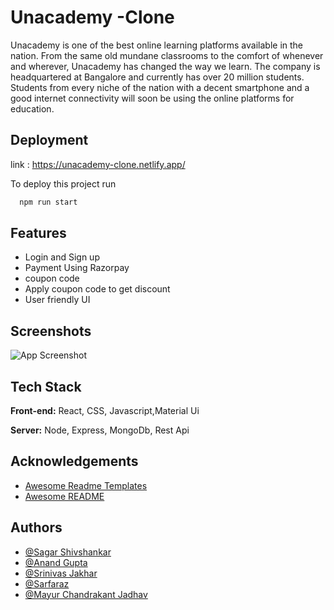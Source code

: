 
# Unacademy -Clone


Unacademy is one of the best online learning platforms available in the nation. From the same old mundane classrooms to the comfort of whenever and wherever, Unacademy has changed the way we learn. The company is headquartered at Bangalore and currently has over 20 million students.
Students from every niche of the nation with a decent smartphone and a good internet connectivity will soon be using the online platforms for education.
## Deployment

link : https://unacademy-clone.netlify.app/

To deploy this project run

```bash
  npm run start 
```

## Features

- Login and Sign up 
- Payment Using Razorpay
- coupon code
- Apply  coupon code to get discount
- User friendly UI 



## Screenshots

![App Screenshot](https://miro.medium.com/max/1400/0*n9K3E2AoS1C8KN8t)


## Tech Stack

**Front-end:** React, CSS, Javascript,Material Ui

**Server:** Node, Express, MongoDb, Rest Api


## Acknowledgements

 - [Awesome Readme Templates](https://unacademy.com)
 - [Awesome README](https://www.masaischool.com/)



## Authors

- [@Sagar Shivshankar](https://github.com/sagarshiv13)
- [@Anand Gupta](https://github.com/anand7071)
- [@Srinivas Jakhar](https://github.com/snjakhar)
- [@Sarfaraz](https://github.com/Sarfaraz0730)
- [@Mayur Chandrakant Jadhav](https://github.com/mayurjadhav09)


